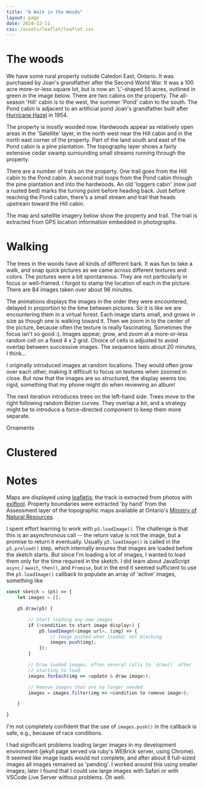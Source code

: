 ```yaml
---
title: "A Walk in the Woods"
layout: page
date: 2024-12-11
css: /assets/leaflet/leaflet.css
---
```


# The woods

We have some rural property outside Caledon East, Ontario. It was
purchased by Joan's grandfather after the Second World War. It was a
100 acre more-or-less square lot, but is now an 'L'-shaped 55 acres,
outlined in green in the image below. There are two cabins on the
property. The all-season 'Hill' cabin is to the west, the summer
'Pond' cabin to the south. The Pond cabin is adjacent to an artificial
pond Joan's grandfather built after [Hurricane Hazel][hazel] in 1954.

The property is mostly wooded now. Hardwoods appear as relatively open
areas in the 'Satellite' layer, in the north west near the Hill cabin
and in the north east corner of the property. Part of the land south
and east of the Pond cabin is a pine plantation. The topography layer
shows a fairly extensive cedar swamp surrounding small streams running
through the property.

There are a number of trails on the property. One trail goes from the
Hill cabin to the Pond cabin. A second trail loops from the Pond cabin
through the pine plantation and into the hardwoods. An old 'loggers
cabin' (now just a rusted bed) marks the turning point before heading
back. Just before reaching the Pond cabin, there's a small stream and
trail that heads upstream toward the Hill cabin.

The map and satellite imagery below show the property and trail. The
trail is extracted from GPS location information embedded in
photographs.

<div id="map"></div>
<script type="module" src="./maps.js"></script>

[hazel]: https://en.wikipedia.org/wiki/Hurricane_Hazel

# Walking

The trees in the woods have all kinds of different bark. It was fun to
take a walk, and snap quick pictures as we came across different
textures and colors. The pictures were a bit spontaneous. They are not
particularly in focus or well-framed. I forgot to stamp the location
of each in the picture. There are 84 images taken over about 96
minutes.

The animations displays the images in the order they were encountered,
delayed in proportion to the time between pictures. So it is like we
are encountering them in a virtual forest. Each image starts small,
and grows in size as though one is walking toward it. Then we zoom in
to the center of the picture, because often the texture is really
fascinating. Sometimes the focus isn't so good :(. Images appear,
grow, and zoom at a more-or-less random cell on a fixed 4 x 2
grid. Choice of cells is adjusted to avoid overlap between successive
images. The sequence lasts about 20 minutes, I think...

<div id="sketch-walk-in-the-woods"></div>

I originally introduced images at random locations. They would often
grow over each other, making it difficult to focus on textures when
zoomed in close. But now that the images are so structured, the
display seems too rigid, something that my phone might do when
reviewing an album!

The next iteration introduces trees on the left-hand side. Trees move
to the right following random B&eacute;zier curves. They overlap a
bit, and a strategy might be to introduce a force-directed component
to keep them more separate.

<div id="sketch-walk-in-the-woods-again"></div>

Ornaments

<div id="sketch-walk-in-the-woods-ornaments"></div>
<script type="module" src="./walk-in-the-woods.js"></script>


# Clustered

<div id="clusters"></div>
<script type="module" src="./clusters.js"></script>

# Notes

Maps are displayed using [leafletjs][]; the track is extracted from
photos with [exiftool][]. Property boundaries were extracted 'by hand'
from the Assessment layer of the topographic maps available at
Ontario's [Ministry of Natural Resources][mnr].

[leafletjs]: https://leafletjs.com/
[exiftool]: https://exiftool.org/
[mnr]: https://www.ontario.ca/page/topographic-maps

I spent effort learning to work with `p5.loadImage()`. The challenge
is that this is an asynchronous call -- the return value is not the
image, but a promise to return it eventually. Usually `p5.loadImage()`
is called in the `p5.preload()` step, which internally ensures that
images are loaded before the sketch starts. But since I'm loading a
lot of images, I wanted to load them only for the time required in the
sketch. I did learn about JavaScript `async` / `await`, `then()`, and
`Promise`, but in the end it seemed sufficient to use the
`p5.loadImage()` callback to populate an array of 'active' images,
something like

```javascript
const sketch = (p5) => {
    let images = [];

    p5.draw(p5) {

        // Start loading any new images
        if (<condition to start image display>) {
            p5.loadImage(<image url>, (img) => {
                // Image pushed when loaded; not blocking
                images.push(img);
            });
        }

        // Draw loaded images, often several calls to `draw()` after
        // starting to load
        images.forEach(img => <update & draw image>);

        // Remove images that are no longer needed
        images = images.filter(img => <condition to remove image>);

    }

}
```

I'm not completely confident that the use of `images.push()` in the
callback is safe, e.g., because of race conditions.

I had significant problems loading larger images in my development
environment (jekyll page served via ruby's WEBrick server, using
Chrome). It seemed like image loads would not complete, and after
about 8 full-sized images all images remained as 'pending'. I worked
around this using smaller images; later I found that I could use large
images with Safari or with VSCode Live Server without problems. Oh well.
